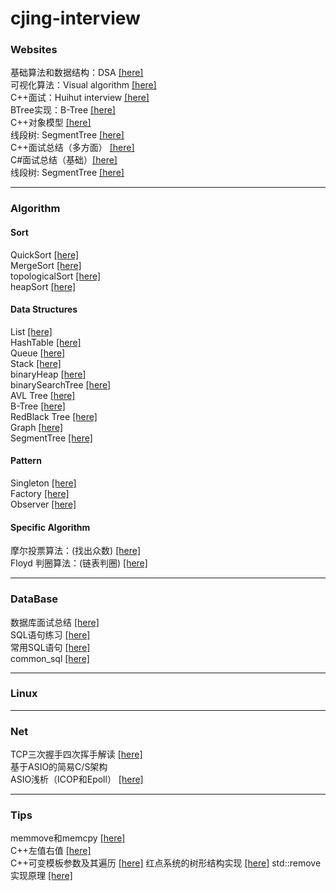 # cjing-interview

### Websites
基础算法和数据结构：DSA <a href ="https://www.programiz.com/dsa/stack">[here]</a>  
可视化算法：Visual algorithm <a href ="https://visualgo.net/zh">[here]</a>  
C++面试：Huihut interview <a href ="https://github.com/huihut/interview#algorithm">[here]</a>  
BTree实现：B-Tree <a href ="https://www.cnblogs.com/lianzhilei/p/11250589.html">[here]</a>  
C++对象模型 <a href ="https://www.cnblogs.com/QG-whz/p/4909359.html">[here]</a>  
线段树: SegmentTree <a href ="https://blog.csdn.net/zearot/article/details/48299459">[here]</a>  
C++面试总结（多方面） <a href ="https://www.cnblogs.com/QG-whz/p/4909359.html">[here]</a>  
C#面试总结（基础）<a href ="https://zhuanlan.zhihu.com/p/56522099">[here]</a>  
线段树: SegmentTree <a href ="https://blog.csdn.net/lxin_liu/category_8859795.html">[here]</a>  

****
### Algorithm
#### Sort
QuickSort <a href ="https://github.com/maoxiezhao/cjing-interview/blob/main/src/algorithm/sort/quickSort.h">[here]</a>  
MergeSort <a href ="https://github.com/maoxiezhao/cjing-interview/blob/main/src/algorithm/sort/mergeSort.h">[here]</a>  
topologicalSort <a href ="https://github.com/maoxiezhao/cjing-interview/blob/main/src/algorithm/sort/topologicalSort.h">[here]</a>  
heapSort <a href ="https://github.com/maoxiezhao/cjing-interview/blob/main/src/algorithm/sort/heapSort.h">[here]</a> 

#### Data Structures
List <a href ="https://github.com/maoxiezhao/cjing-interview/blob/main/src/algorithm/container/list.h">[here]</a>  
HashTable <a href ="https://github.com/maoxiezhao/cjing-interview/blob/main/src/algorithm/container/hashTable.h">[here]</a>  
Queue <a href ="https://github.com/maoxiezhao/cjing-interview/blob/main/src/algorithm/container/queue.h">[here]</a>  
Stack <a href ="https://github.com/maoxiezhao/cjing-interview/blob/main/src/algorithm/container/stack.h">[here]</a>  
binaryHeap <a href ="https://github.com/maoxiezhao/cjing-interview/blob/main/src/algorithm/container/binaryHeap.h">[here]</a>  
binarySearchTree <a href ="https://github.com/maoxiezhao/cjing-interview/blob/main/src/algorithm/container/binarySearchTree.h">[here]</a>  
AVL Tree <a href ="https://github.com/maoxiezhao/cjing-interview/blob/main/src/algorithm/container/avlTree.h">[here]</a>  
B-Tree <a href ="https://github.com/maoxiezhao/cjing-interview/blob/main/src/algorithm/container/bTree.h.h">[here]</a>  
RedBlack Tree <a href ="https://github.com/maoxiezhao/cjing-interview/blob/main/src/algorithm/container/rbTree.h">[here]</a>  
Graph <a href ="https://github.com/maoxiezhao/cjing-interview/blob/main/src/algorithm/container/graph.h">[here]</a>  
SegmentTree <a href ="https://github.com/maoxiezhao/cjing-interview/blob/main/src/algorithm/container/segmentTree.h">[here]</a>  

#### Pattern
Singleton <a href ="https://github.com/maoxiezhao/cjing-interview/blob/main/src/algorithm/pattern/singleton.h">[here]</a>  
Factory <a href ="https://github.com/maoxiezhao/cjing-interview/blob/main/src/algorithm/pattern/factory.h">[here]</a>  
Observer <a href ="https://github.com/maoxiezhao/cjing-interview/blob/main/src/algorithm/pattern/observer.h">[here]</a>  

#### Specific Algorithm
摩尔投票算法：(找出众数) <a href ="https://github.com/maoxiezhao/cjing-interview/blob/main/src/algorithm/other/摩尔投票算法.md">[here]</a>  
Floyd 判圈算法：(链表判圈) <a href ="https://github.com/maoxiezhao/cjing-interview/blob/main/src/algorithm/other/Floyd判圈算法.md">[here]</a>  


****
### DataBase
数据库面试总结 <a href ="https://blog.csdn.net/lxin_liu/article/details/89328058">[here]</a>  
SQL语句练习 <a href ="https://www.nowcoder.com/ta/sql?from=baidusql&bd_vid=11675627489460984601">[here]</a>  
常用SQL语句 <a href ="https://blog.csdn.net/Ace_2/article/details/85002791">[here]</a>  
common_sql <a href ="https://github.com/maoxiezhao/cjing-interview/blob/main/src/algorithm/db/common_sqls.sql">[here]</a>  

****
### Linux

****
### Net
TCP三次握手四次挥手解读 <a href ="https://mp.weixin.qq.com/s/tH8RFmjrveOmgLvk9hmrkw">[here]</a>   
基于ASIO的简易C/S架构  
ASIO浅析（ICOP和Epoll） <a href ="https://zhuanlan.zhihu.com/p/55503053">[here]</a>   

****
### Tips 
memmove和memcpy <a href ="https://github.com/maoxiezhao/cjing-interview/blob/main/src/tips/memmove_memcpy.md">[here]</a>   
C++左值右值 <a href ="https://blog.csdn.net/xuwqiang1994/article/details/79924310">[here]</a>  
C++可变模板参数及其遍历 <a href ="https://github.com/maoxiezhao/cjing-interview/blob/main/src/tips/可变模板参数及其遍历.md">[here]</a> 
红点系统的树形结构实现 <a href ="https://zhuanlan.zhihu.com/p/231815818">[here]</a> 
std::remove实现原理 <a href = "https://www.zhihu.com/question/407495201/answer/1346022594">[here]</a>
